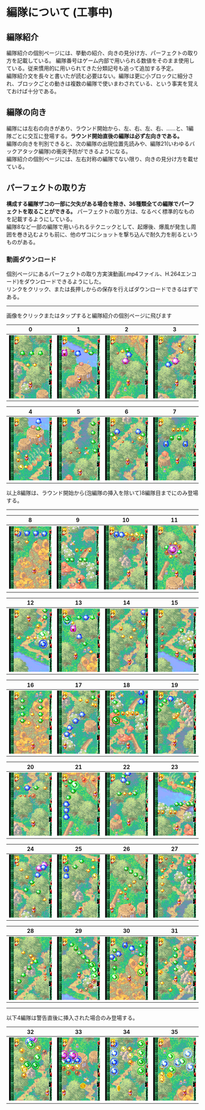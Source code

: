# 編隊について (工事中)  

## 編隊紹介  
編隊紹介の個別ページには、挙動の紹介、向きの見分け方、パーフェクトの取り方を記載している。
編隊番号はゲーム内部で用いられる数値をそのまま使用している。従来慣用的に用いられてきた分類記号も追って追加する予定。  
編隊紹介文を長々と書いたが読む必要はない。編隊は更に小ブロックに細分され、ブロックごとの動きは複数の編隊で使いまわされている、という事実を覚えておけば十分である。  

## 編隊の向き
編隊には左右の向きがあり、ラウンド開始から、左、右、左、右、……と、1編隊ごとに交互に登場する。**ラウンド開始直後の編隊は必ず左向きである。**  
編隊の向きを判別できると、次の編隊の出現位置先読みや、編隊21(いわゆるバックアタック編隊)の衝突予防ができるようになる。  
編隊紹介の個別ページには、左右対称の編隊でない限り、向きの見分け方を載せている。

## パーフェクトの取り方  
**構成する編隊ザコの一部に欠失がある場合を除き、36種類全ての編隊でパーフェクトを取ることができる。**
パーフェクトの取り方は、なるべく標準的なものを記載するようにしている。  
編隊8など一部の編隊で用いられるテクニックとして、起爆後、爆風が発生し周囲を巻き込むよりも前に、他のザコにショットを撃ち込んで耐久力を削るというものがある。

### 動画ダウンロード
個別ページにあるパーフェクトの取り方実演動画(.mp4ファイル、H.264エンコード)をダウンロードできるようにした。  
リンクをクリック、または長押しからの保存を行えばダウンロードできるはずである。  

___

画像をクリックまたはタップすると編隊紹介の個別ページに飛びます

| 0 | 1 | 2 | 3 | 
| ---  |--- | --- | --- |  
| [![編隊0](media/png/form00thumb.png)](00.md) | [![編隊1](media/png/form01thumb.png)](01.md) | [![編隊2](media/png/form02thumb.png)](02.md) | [![編隊3](media/png/form03thumb.png)](03.md) |

| 4 | 5 | 6 | 7 |  
| ---  |--- | --- | --- | 
| [![編隊4](media/png/form04thumb.png)](04.md) | [![編隊5](media/png/form05thumb.png)](05.md) | [![編隊6](media/png/form06thumb.png)](06.md) | [![編隊7](media/png/form07thumb.png)](07.md) |

以上8編隊は、ラウンド開始から(泡編隊の挿入を除いて)8編隊目までにのみ登場する。
___

| 8 | 9 | 10 | 11 |  
| ---  |--- | --- | --- | 
| [![編隊8](media/png/form08thumb.png)](08.md) | [![編隊9](media/png/form09thumb.png)](09.md) | [![編隊10](media/png/form10thumb.png)](10.md) | [![編隊11](media/png/form11thumb.png)](11.md) |

| 12 | 13 | 14 | 15 |  
| ---  |--- | --- | --- | 
| [![編隊12](media/png/form12thumb.png)](12.md) | [![編隊13](media/png/form13thumb.png)](13.md) | [![編隊14](media/png/form14thumb.png)](14.md) | [![編隊15](media/png/form15thumb.png)](15.md) |

| 16 | 17 | 18 | 19 |  
| ---  |--- | --- | --- | 
| [![編隊16](media/png/form16thumb.png)](16.md) | [![編隊17](media/png/form17thumb.png)](17.md) | [![編隊18](media/png/form18thumb.png)](18.md) | [![編隊19](media/png/form19thumb.png)](19.md) |

| 20 | 21 | 22 | 23 |  
| ---  |--- | --- | --- | 
| [![編隊20](media/png/form20thumb.png)](20.md) | [![編隊21](media/png/form21thumb.png)](21.md) | [![編隊22](media/png/form22thumb.png)](22.md) | [![編隊23](media/png/form23thumb.png)](23.md) |

| 24 | 25 | 26 | 27 |  
| ---  |--- | --- | --- | 
| [![編隊24](media/png/form24thumb.png)](24.md) | [![編隊25](media/png/form25thumb.png)](25.md) | [![編隊26](media/png/form26thumb.png)](26.md) | [![編隊27](media/png/form27thumb.png)](27.md) |

| 28 | 29 | 30 | 31 |  
| ---  |--- | --- | --- | 
| [![編隊28](media/png/form28thumb.png)](28.md) | [![編隊29](media/png/form29thumb.png)](29.md) | [![編隊30](media/png/form30thumb.png)](30.md) | [![編隊31](media/png/form31thumb.png)](31.md) |

___
以下4編隊は警告直後に挿入された場合のみ登場する。

| 32 | 33 | 34 | 35 |  
| ---  |--- | --- | --- | 
| [![編隊32](media/png/form32thumb.png)](32.md) | [![編隊33](media/png/form33thumb.png)](33.md) | [![編隊34](media/png/form34thumb.png)](34.md) | [![編隊35](media/png/form35thumb.png)](35.md) |
